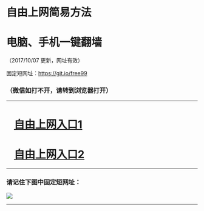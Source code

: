 ﻿# 自由上网简易方法

# 电脑、手机一键翻墙

（2017/10/07 更新，网址有效）

固定短网址：https://git.io/free99

### （微信如打不开，请转到浏览器打开）


***





# &nbsp;&nbsp; <a href="http://ft2929218713.fwq-tz-1001.info/fwqtz01.html?t=100700118262 " target="_blank">自由上网入口1</a>
# &nbsp;&nbsp; <a href="http://ft3261812081.fwq-tz-1002.info/fwqtz02.html?t=100700115767 " target="_blank">自由上网入口2</a>
***

### 请记住下图中固定短网址：

<img src="https://s3-us-west-2.amazonaws.com/fwq-1001/yjfq-20170905okok.png" /> 


***

